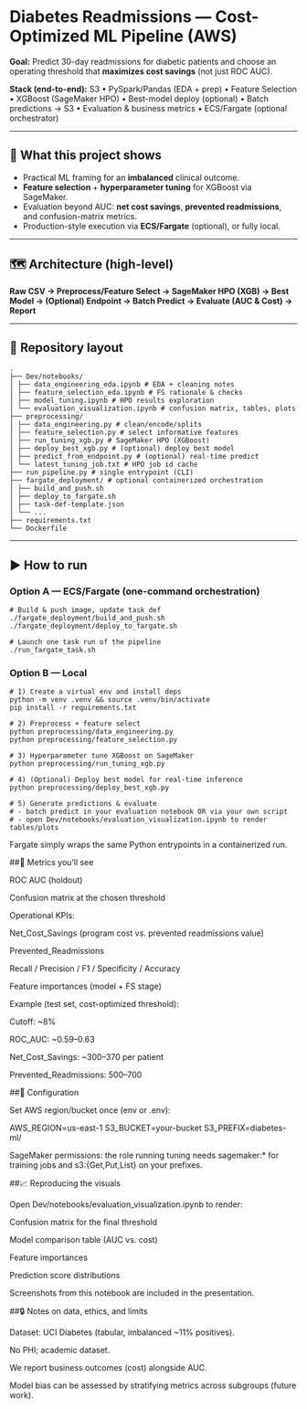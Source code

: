 # Diabetes Readmissions — Cost-Optimized ML Pipeline (AWS)

**Goal:** Predict 30-day readmissions for diabetic patients and choose an operating threshold that **maximizes cost savings** (not just ROC AUC).

**Stack (end-to-end):** S3 • PySpark/Pandas (EDA + prep) • Feature Selection • XGBoost (SageMaker HPO) • Best-model deploy (optional) • Batch predictions → S3 • Evaluation & business metrics • ECS/Fargate (optional orchestrator)

---

## 🔎 What this project shows
- Practical ML framing for an **imbalanced** clinical outcome.
- **Feature selection** + **hyperparameter tuning** for XGBoost via SageMaker.
- Evaluation beyond AUC: **net cost savings**, **prevented readmissions**, and confusion-matrix metrics.
- Production-style execution via **ECS/Fargate** (optional), or fully local.

---

## 🗺️ Architecture (high-level)

**Raw CSV → Preprocess/Feature Select → SageMaker HPO (XGB) → Best Model → (Optional) Endpoint → Batch Predict → Evaluate (AUC & Cost) → Report**


---

## 📂 Repository layout
```
.
├── Dev/notebooks/
│ ├── data_engineering_eda.ipynb # EDA + cleaning notes
│ ├── feature_selection_eda.ipynb # FS rationale & checks
│ ├── model_tuning.ipynb # HPO results exploration
│ └── evaluation_visualization.ipynb # confusion matrix, tables, plots
├── preprocessing/
│ ├── data_engineering.py # clean/encode/splits
│ ├── feature_selection.py # select informative features
│ ├── run_tuning_xgb.py # SageMaker HPO (XGBoost)
│ ├── deploy_best_xgb.py # (optional) deploy best model
│ ├── predict_from_endpoint.py # (optional) real-time predict
│ └── latest_tuning_job.txt # HPO job id cache
├── run_pipeline.py # single entrypoint (CLI)
├── fargate_deployment/ # optional containerized orchestration
│ ├── build_and_push.sh
│ ├── deploy_to_fargate.sh
│ ├── task-def-template.json
│ └── ...
├── requirements.txt
└── Dockerfile
```


---

## ▶️ How to run

### Option A — ECS/Fargate (one-command orchestration)

```
# Build & push image, update task def
./fargate_deployment/build_and_push.sh
./fargate_deployment/deploy_to_fargate.sh

# Launch one task run of the pipeline
./run_fargate_task.sh
```

### Option B — Local

```
# 1) Create a virtual env and install deps
python -m venv .venv && source .venv/bin/activate
pip install -r requirements.txt

# 2) Preprocess + feature select
python preprocessing/data_engineering.py
python preprocessing/feature_selection.py

# 3) Hyperparameter tune XGBoost on SageMaker
python preprocessing/run_tuning_xgb.py

# 4) (Optional) Deploy best model for real-time inference
python preprocessing/deploy_best_xgb.py

# 5) Generate predictions & evaluate
# - batch predict in your evaluation notebook OR via your own script
# - open Dev/notebooks/evaluation_visualization.ipynb to render tables/plots
```



Fargate simply wraps the same Python entrypoints in a containerized run.

##🧪 Metrics you’ll see

ROC AUC (holdout)

Confusion matrix at the chosen threshold

Operational KPIs:

Net_Cost_Savings (program cost vs. prevented readmissions value)

Prevented_Readmissions

Recall / Precision / F1 / Specificity / Accuracy

Feature importances (model + FS stage)

Example (test set, cost-optimized threshold):

Cutoff: ~8%

ROC_AUC: ~0.59–0.63

Net_Cost_Savings: ~$300–$370 per patient

Prevented_Readmissions: 500–700

##🧰 Configuration

Set AWS region/bucket once (env or .env):

AWS_REGION=us-east-1
S3_BUCKET=your-bucket
S3_PREFIX=diabetes-ml/


SageMaker permissions: the role running tuning needs sagemaker:* for training jobs and s3:{Get,Put,List} on your prefixes.

##📈 Reproducing the visuals

Open Dev/notebooks/evaluation_visualization.ipynb to render:

Confusion matrix for the final threshold

Model comparison table (AUC vs. cost)

Feature importances

Prediction score distributions

Screenshots from this notebook are included in the presentation.

##🔒 Notes on data, ethics, and limits

Dataset: UCI Diabetes (tabular, imbalanced ~11% positives).

No PHI; academic dataset.

We report business outcomes (cost) alongside AUC.

Model bias can be assessed by stratifying metrics across subgroups (future work).

